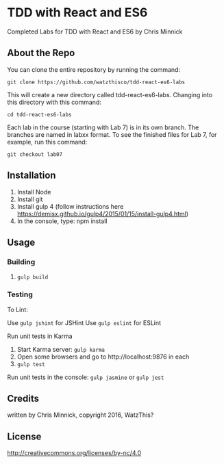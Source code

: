 # TDD with React and ES6

Completed Labs for TDD with React and ES6 by Chris Minnick

## About the Repo

You can clone the entire repository by running the command:

`git clone https://github.com/watzthisco/tdd-react-es6-labs`

This will create a new directory called tdd-react-es6-labs. Changing into this directory with this command:

`cd tdd-react-es6-labs`

Each lab in the course (starting with Lab 7) is in its own branch. The branches are named in labxx format.
To see the finished files for Lab 7, for example, run this command:

`git checkout lab07`

## Installation

1. Install Node
2. Install git
3. Install gulp 4 (follow instructions here https://demisx.github.io/gulp4/2015/01/15/install-gulp4.html)
3. In the console, type: npm install

## Usage

### Building

1. `gulp build`

### Testing

To Lint:

Use `gulp jshint` for JSHint
Use `gulp eslint` for ESLint

Run unit tests in Karma

1. Start Karma server: `gulp karma`
2. Open some browsers and go to http://localhost:9876 in each
3. `gulp test`

Run unit tests in the console:
`gulp jasmine`
or 
`gulp jest`

## Credits
written by Chris Minnick, copyright 2016, WatzThis?

## License
http://creativecommons.org/licenses/by-nc/4.0